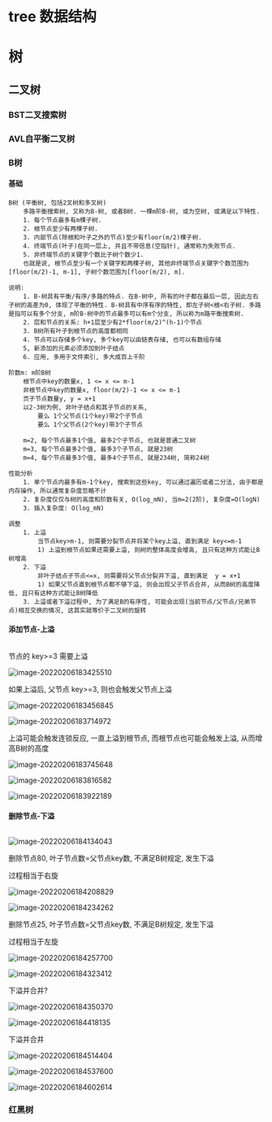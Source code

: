 # tree 数据结构

# 树

## 二叉树

### BST二叉搜索树

### AVL自平衡二叉树

### B树

#### 基础

```
B树 (平衡树, 包括2叉树和多叉树)
    多路平衡搜索树, 又称为B-树, 或者B树. 一棵m阶B-树, 或为空树, 或满足以下特性. 
    1. 每个节点最多有m棵子树. 
    2. 根节点至少有两棵子树. 
    3. 内部节点(除根和叶子之外的节点)至少有floor(m/2)棵子树. 
    4. 终端节点(叶子)在同一层上, 并且不带信息(空指针), 通常称为失败节点. 
    5. 非终端节点的关键字个数比子树个数少1. 
    也就是说, 根节点至少有一个关键字和两棵子树, 其他非终端节点关键字个数范围为[floor(m/2)-1, m-1], 子树个数范围为[floor(m/2), m]. 

说明:
    1. B-树具有平衡/有序/多路的特点. 在B-树中, 所有的叶子都在最后一层, 因此左右子树的高差为0, 体现了平衡的特性. B-树具有中序有序的特性, 即左子树<根<右子树. 多路是指可以有多个分支, m阶B-树中的节点最多可以有m个分支, 所以称为m路平衡搜索树. 
    2. 层和节点的关系: h+1层至少有2*floor(m/2)^(h-1)个节点
    3. B树所有叶子到根节点的高度都相同
    4. 节点可以存储多个key, 多个key可以由链表存储, 也可以有数组存储
    5, 新添加的元素必须添加到叶子结点
    6. 应用, 多用于文件索引, 多大成百上千阶

阶数m: m阶B树
    根节点中key的数量x, 1 <= x <= m-1
    非根节点中key的数量x, floor(m/2)-1 <= x <= m-1
    页子节点数量y, y = x+1
    以2-3树为例, 非叶子结点和其子节点的关系, 
        要么 1个父节点(1个key)带2个子节点
        要么 1个父节点(2个key)带3个子节点
        
    m=2, 每个节点最多1个值, 最多2个子节点, 也就是普通二叉树
    m=3, 每个节点最多2个值, 最多3个子节点, 就是23树
    m=4, 每个节点最多3个值, 最多4个子节点, 就是234树, 简称24树

性能分析
    1. 单个节点内最多有m-1个key, 搜索到这些key, 可以通过遍历或者二分法, 由于都是内存操作, 所以通常复杂度忽略不计
    2. 复杂度仅仅与树的高度和阶数有关, O(log_mN), 当m=2(2阶), 复杂度=O(logN)
    3. 插入复杂度: O(log_mN)

调整
    1. 上溢
        当节点key>m-1, 则需要分裂节点并将某个key上溢, 直到满足 key<=m-1
        1) 上溢到根节点如果还需要上溢, 则树的整体高度会增高, 且只有这种方式能让B树增高
    2. 下溢
        非叶子结点子节点<=x, 则需要将父节点分裂并下溢, 直到满足  y = x+1
        1) 如果父节点直到根节点都不够下溢, 则会出现父子节点合并, 从而B树的高度降低, 且只有这种方式能让B树降低
    3. 上溢或者下溢过程中, 为了满足B的有序性, 可能会出现(当前节点/父节点/兄弟节点)相互交换的情况, 这其实就等价于二叉树的旋转

```

#### 添加节点-上溢

```

```

节点的 key>=3 需要上溢

![image-20220206183425510](D:\workspace\project\idea-git\song\algorithm\doc\img\Btree-23-add02.png)

如果上溢后, 父节点 key>=3, 则也会触发父节点上溢

![image-20220206183456845](D:\workspace\project\idea-git\song\algorithm\doc\img\Btree-23-add03.png)

![image-20220206183714972](D:\workspace\project\idea-git\song\algorithm\doc\img\Btree-23-add04.png)

上溢可能会触发连锁反应, 一直上溢到根节点, 而根节点也可能会触发上溢, 从而增高B树的高度

![image-20220206183745648](D:\workspace\project\idea-git\song\algorithm\doc\img\Btree-23-add05.png)

![image-20220206183816582](D:\workspace\project\idea-git\song\algorithm\doc\img\Btree-23-add06.png)

![image-20220206183922189](D:\workspace\project\idea-git\song\algorithm\doc\img\Btree-23-add07.png)



#### 删除节点-下溢

```

```



![image-20220206184134043](D:\workspace\project\idea-git\song\algorithm\doc\img\Btree-23-del01.png)

删除节点80, 叶子节点数=父节点key数, 不满足B树规定, 发生下溢

过程相当于右旋

![image-20220206184208829](D:\workspace\project\idea-git\song\algorithm\doc\img\Btree-23-del-02.png)

![image-20220206184234262](D:\workspace\project\idea-git\song\algorithm\doc\img\Btree-23-del-03.png)

删除节点25, 叶子节点数=父节点key数, 不满足B树规定, 发生下溢

过程相当于左旋

![image-20220206184257700](D:\workspace\project\idea-git\song\algorithm\doc\img\Btree-23-del-04.png)

![image-20220206184323412](D:\workspace\project\idea-git\song\algorithm\doc\img\Btree-23-del-05.png)

下溢并合并?

![image-20220206184350370](D:\workspace\project\idea-git\song\algorithm\doc\img\Btree-23-del-06.png)

![image-20220206184418135](D:\workspace\project\idea-git\song\algorithm\doc\img\Btree-23-del-07.png)

下溢并合并

![image-20220206184514404](D:\workspace\project\idea-git\song\algorithm\doc\img\Btree-23-del-08.png)

![image-20220206184537600](D:\workspace\project\idea-git\song\algorithm\doc\img\Btree-23-del-09.png)

![image-20220206184602614](D:\workspace\project\idea-git\song\algorithm\doc\img\Btree-23-del-10.png)

### 红黑树